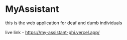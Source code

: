 # MyAssistant
 this is the web application for deaf and dumb individuals
  

  live link - https://my-assistant-phi.vercel.app/

